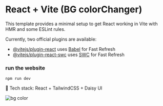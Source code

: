 # React + Vite (BG colorChanger)

This template provides a minimal setup to get React working in Vite with HMR and some ESLint rules.

Currently, two official plugins are available:

- [@vitejs/plugin-react](https://github.com/vitejs/vite-plugin-react/blob/main/packages/plugin-react/README.md) uses [Babel](https://babeljs.io/) for Fast Refresh
- [@vitejs/plugin-react-swc](https://github.com/vitejs/vite-plugin-react-swc) uses [SWC](https://swc.rs/) for Fast Refresh

### run the website
```shell
npm run dev
```
🌟 Tech stack: React + TailwindCSS + Daisy UI

![bg color](https://github.com/Yashjain9425/BG_colorChanger/assets/115392464/dd9e2e1c-5a2a-4ebf-9aea-464804127ac1)
